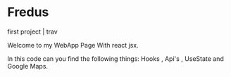 # Fredus
first project | trav

Welcome to my WebApp Page With react jsx.

In this code can you find the following things: Hooks , Api's , UseState and Google Maps. 

